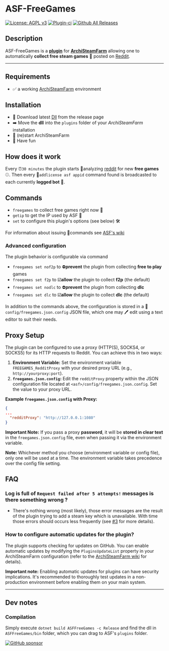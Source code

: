 # ASF-FreeGames

[![License: AGPL v3](https://img.shields.io/badge/License-AGPL_v3-blue.svg)](https://www.gnu.org/licenses/agpl-3.0) [![Plugin-ci](https://github.com/maxisoft/ASFFreeGames/actions/workflows/ci.yml/badge.svg)](https://github.com/maxisoft/ASFFreeGames/actions/workflows/ci.yml) [![Github All Releases](https://img.shields.io/github/downloads/maxisoft/ASFFreeGames/total.svg)]()

## Description

ASF-FreeGames is a **[plugin](https://github.com/JustArchiNET/ArchiSteamFarm/wiki/Plugins)** for **[ArchiSteamFarm](https://github.com/JustArchiNET/ArchiSteamFarm)** allowing one to automatically **collect free steam games** 🔑 posted on [Reddit](https://www.reddit.com/user/ASFinfo?sort=new).

---

## Requirements

- ✅ a working [ArchiSteamFarm](https://github.com/JustArchiNET/ArchiSteamFarm) environment

## Installation

- 🔽 Download latest [Dll](https://github.com/maxisoft/ASFFreeGames/releases) from the release page
- ➡️ Move the **dll** into the `plugins` folder of your *ArchiSteamFarm* installation
- 🔄 (re)start ArchiSteamFarm
- 🎉 Have fun

## How does it work

Every ⏰`30 minutes` the plugin starts 🔬analyzing [reddit](https://www.reddit.com/user/ASFinfo?sort=new) for new **free games**⚾.
Then every 🔑`addlicense asf appid` command found is broadcasted to each currently **logged bot** 💪.

## Commands

- `freegames` to collect free games right now 🚀
- `getip` to get the IP used by ASF 👀
- `set` to configure this plugin's options (see below) 🛠️

For information about issuing 📢commands see [ASF's wiki](https://github.com/JustArchiNET/ArchiSteamFarm/wiki)

### Advanced configuration

The plugin behavior is configurable via command

- `freegames set nof2p` to ⛔**prevent** the plugin from collecting **free to play** games
- `freegames set f2p` to ☑️**allow** the plugin to collect **f2p** (the default)
- `freegames set nodlc` to ⛔**prevent** the plugin from collecting **dlc**
- `freegames set dlc` to ☑️**allow** the plugin to collect **dlc** (the default)

In addition to the commands above, the configuration is stored in a 📖`config/freegames.json.config` JSON file, which one may 🖊 edit using a text editor to suit their needs.

## Proxy Setup

The plugin can be configured to use a proxy (HTTP(S), SOCKS4, or SOCKS5) for its HTTP requests to Reddit. You can achieve this in two ways:

1. **Environment Variable:** Set the environment variable `FREEGAMES_RedditProxy` with your desired proxy URL (e.g., `http://yourproxy:port`).
2. **`freegames.json.config`:** Edit the `redditProxy` property within the JSON configuration file located at `<asf>/config/freegames.json.config`. Set the value to your proxy URL.

**Example `freegames.json.config` with Proxy:**

```json
{
...
  "redditProxy": "http://127.0.0.1:1080"
}
```

**Important Note:** If you pass a proxy **password**, it will be **stored in clear text** in the `freegames.json.config` file, even when passing it via the environment variable.

**Note:** Whichever method you choose (environment variable or config file), only one will be used at a time.
The environment variable takes precedence over the config file setting.

## FAQ

### Log is full of `Request failed after 5 attempts!` messages is there something wrong ?

- There's nothing wrong (most likely), those error messages are the result of the plugin trying to add a steam key which is unavailable. With time those errors should occurs less frequently (see [#3](https://github.com/maxisoft/ASFFreeGames/issues/3) for more details).

### How to configure automatic updates for the plugin?

The plugin supports checking for updates on GitHub. You can enable automatic updates by modifying the `PluginsUpdateList` property in your ArchiSteamFarm configuration (refer to the [ArchiSteamFarm wiki](https://github.com/JustArchiNET/ArchiSteamFarm/wiki/Configuration#pluginsupdatelist) for details).

**Important note:** Enabling automatic updates for plugins can have security implications. It's recommended to thoroughly test updates in a non-production environment before enabling them on your main system.

------

## Dev notes

### Compilation

Simply execute `dotnet build ASFFreeGames -c Release` and find the dll in `ASFFreeGames/bin` folder, which you can drag to ASF's `plugins` folder.

[![GitHub sponsor](https://img.shields.io/badge/GitHub-sponsor-ea4aaa.svg?logo=github-sponsors)](https://github.com/sponsors/maxisoft)
